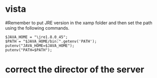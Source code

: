 # vista
#Remember to put JRE version in the xamp folder and then set the path using the following commands.

	$JAVA_HOME = "\jre1.8.0_45";
	$PATH = "$JAVA_HOME/bin:".getenv('PATH');
	putenv("JAVA_HOME=$JAVA_HOME");
	putenv("PATH=$PATH");
# correct the director of the server